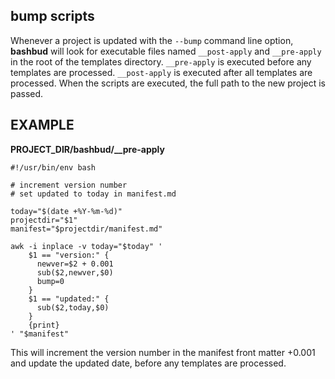 ## bump scripts

Whenever a project is updated with the `--bump` command line option,
**bashbud** will look for executable files named `__post-apply` and `__pre-apply`
in the root of the templates directory.
`__pre-apply` is executed before any templates are processed.
`__post-apply` is executed after all templates are processed.
When the scripts are executed,
the full path to the new project is passed.

EXAMPLE
-------

**PROJECT_DIR/bashbud/__pre-apply**  
```
#!/usr/bin/env bash

# increment version number
# set updated to today in manifest.md

today="$(date +%Y-%m-%d)"
projectdir="$1"
manifest="$projectdir/manifest.md"

awk -i inplace -v today="$today" '
    $1 == "version:" {
      newver=$2 + 0.001
      sub($2,newver,$0)
      bump=0
    }
    $1 == "updated:" {
      sub($2,today,$0)
    }
    {print}
' "$manifest"
```

This will increment the version number in the manifest front matter +0.001
and update the updated date, before any templates are processed.
